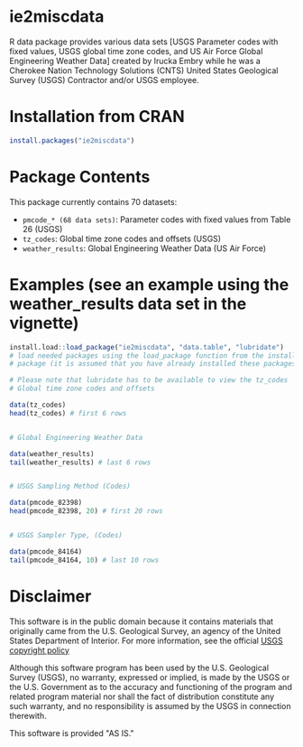 # ie2miscdata

R data package provides various data sets [USGS Parameter codes with fixed values, USGS global time zone codes, and US Air Force Global Engineering Weather Data] created by Irucka Embry while he was a Cherokee Nation Technology Solutions (CNTS) United States Geological Survey (USGS) Contractor and/or USGS employee.


# Installation from CRAN

```R
install.packages("ie2miscdata")
```


# Package Contents

This package currently contains 70 datasets:

* `pmcode_* (68 data sets)`: Parameter codes with fixed values from Table 26 (USGS)
* `tz_codes`: Global time zone codes and offsets (USGS)
* `weather_results`: Global Engineering Weather Data (US Air Force)


# Examples (see an example using the weather_results data set in the vignette)

```R
install.load::load_package("ie2miscdata", "data.table", "lubridate")
# load needed packages using the load_package function from the install.load
# package (it is assumed that you have already installed these packages)

# Please note that lubridate has to be available to view the tz_codes
# Global time zone codes and offsets

data(tz_codes)
head(tz_codes) # first 6 rows


# Global Engineering Weather Data

data(weather_results)
tail(weather_results) # last 6 rows


# USGS Sampling Method (Codes)

data(pmcode_82398)
head(pmcode_82398, 20) # first 20 rows


# USGS Sampler Type, (Codes)

data(pmcode_84164)
tail(pmcode_84164, 10) # last 10 rows
```



# Disclaimer

This software is in the public domain because it contains materials that originally came from the U.S. Geological Survey, an agency of the United States Department of Interior. For more information, see the official [USGS copyright policy](https://www.usgs.gov/information-policies-and-instructions/copyrights-and-credits#copyright)

Although this software program has been used by the U.S. Geological Survey (USGS), no warranty, expressed or implied, is made by the USGS or the U.S. Government as to the accuracy and functioning of the program and related program material nor shall the fact of distribution constitute any such warranty, and no responsibility is assumed by the USGS in connection therewith.

This software is provided "AS IS."
